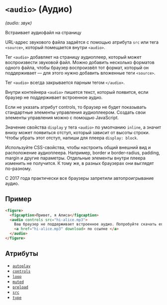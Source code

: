 # `<audio>` (Аудио)

_(audio: звук)_

Встраивает аудиофайл на страницу

URL-адрес звукового файла задаётся с помощью атрибута `src` или тега `<source>`, который помещается внутри `<audio>`.

Тег `<audio>` добавляет на страницу аудиоплеер, который может воспроизвести звуковой файл. Можно добавить несколько форматов одного файла, чтобы браузер воспроизвёл тот формат, который он поддерживает — для этого нужно добавить вложенные теги `<source>`.

Тег `<audio>` всегда закрывается парным тегом `</audio>`.

Внутри контейнера `<audio>` пишется текст, который появится, если браузер не поддерживает встроенное аудио.

Если не указать атрибут controls, то браузер не будет показывать стандартные элементы управления аудиоплеером. Создать свои элементы управления можно с помощью JavaScript.

Значение свойства `display` у тега `<audio>` по умолчанию `inline`, а значит внизу может появиться отступ, который зависит от высоты строки. Чтобы убрать этот отступ, напиши для плеера `display: block`.

Используйте CSS-свойства, чтобы настроить общий внешний вид и расположение аудиоплеера. Например, border и border-radius, padding, margin и другие параметры. Отдельные элементы внутри плеера изменить не получится. К тому же, в разных браузерах они выглядят по-разному.

С 2017 года практически все браузеры запретили автопроигрывание аудио.

## Пример

```html
<figure>
  <figcaption>Привет, я Алиса</figcaption>
  <audio controls src="hi-alice.mp3">
    Ваш браузер не поддерживает встроенное аудио. Попробуйте скачать его
    <a href="hi-alice.mp3" download> по ссылке </a>
  </audio>
</figure>
```

## Атрибуты

- [`autoplay`](<../ATTRIBUTES/autoplay (АВТОПРОИГРЫВАНИЕ МЕДИА).md>)
- [`controls`](<../ATTRIBUTES/controls (ЭЛЕМЕНТЫ УПРАВЛЕНИЯ МЕДИА).md>)
- [`loop`](<../ATTRIBUTES/loop (ЗАЦИКЛИВАНИЕ).md>)
- [`muted`](<../ATTRIBUTES/muted (ВЫКЛЮЧАЕТ ЗВУК МЕДИА).md>)
- [`preload`](<../ATTRIBUTES/preload (ПРЕДВАРИТЕЛЬНАЯ ЗАГРУЗКА МЕДИА).md>)
- [`src`](<../ATTRIBUTES/src (URL ИСТОЧНИКА).md>)
- [`type`](<../ATTRIBUTES/type (ТИП MIME).md>)
